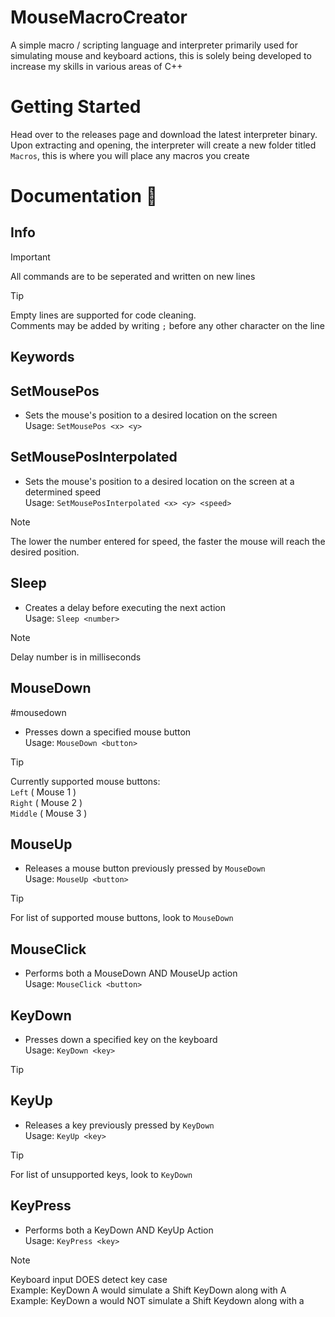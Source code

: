 # MouseMacroCreator
A simple macro / scripting language and interpreter primarily used for simulating mouse and keyboard actions, this is solely being developed to increase my skills in various areas of C++

# Getting Started
Head over to the releases page and download the latest interpreter binary.  
Upon extracting and opening, the interpreter will create a new folder titled `Macros`, this is where you will place any macros you create

# Documentation 📖

## Info

> [!IMPORTANT]
> All commands are to be seperated and written on new lines

> [!TIP]
> Empty lines are supported for code cleaning.  
> Comments may be added by writing `;` before any other character on the line  

## Keywords

## SetMousePos
- Sets the mouse's position to a desired location on the screen  
Usage: `SetMousePos <x> <y>`

## SetMousePosInterpolated
- Sets the mouse's position to a desired location on the screen at a determined speed  
Usage: `SetMousePosInterpolated <x> <y> <speed>`  
> [!NOTE]
> The lower the number entered for speed, the faster the mouse will reach the desired position.  

## Sleep
- Creates a delay before executing the next action  
Usage: `Sleep <number>`
> [!NOTE]
> Delay number is in milliseconds


## MouseDown
#mousedown
- Presses down a specified mouse button  
Usage: `MouseDown <button>`
> [!TIP]
> Currently supported mouse buttons:  
> `Left` ( Mouse 1 )  
> `Right` ( Mouse 2 )  
> `Middle` ( Mouse 3 )

## MouseUp
- Releases a mouse button previously pressed by `MouseDown`  
Usage: `MouseUp <button>`  
> [!TIP]
> For list of supported mouse buttons, look to `MouseDown`

## MouseClick
- Performs both a MouseDown AND MouseUp action  
Usage: `MouseClick <button>`

## KeyDown
- Presses down a specified key on the keyboard  
Usage: `KeyDown <key>`  
> [!TIP]

## KeyUp
- Releases a key previously pressed by `KeyDown`  
Usage: `KeyUp <key>`  
> [!TIP]
> For list of unsupported keys, look to `KeyDown`  

## KeyPress
- Performs both a KeyDown AND KeyUp Action  
Usage: `KeyPress <key>`
> [!NOTE]
> Keyboard input DOES detect key case  
> Example: KeyDown A would simulate a Shift KeyDown along with A  
> Example: KeyDown a would NOT simulate a Shift Keydown along with a  
